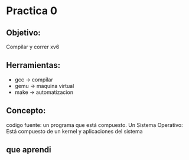 
# Practica 0

## Objetivo:
Compilar y correr xv6

## Herramientas:
* gcc -> compilar 
* gemu -> maquina virtual
* make -> automatizacion

## Concepto:
codigo fuente: un programa que está compuesto. Un Sistema Operativo: Está compuesto de un kernel y aplicaciones del sistema

## que aprendi
